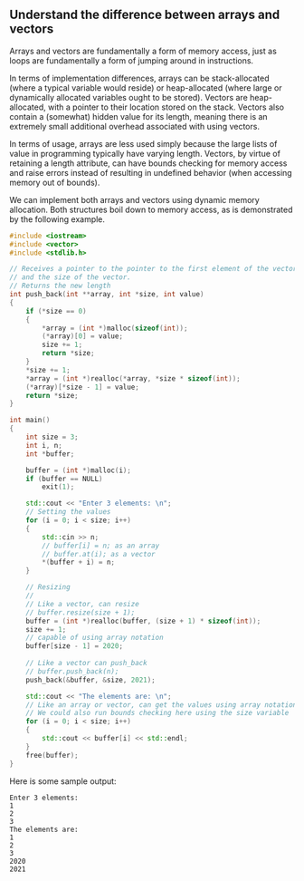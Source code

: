 ## Understand the difference between arrays and vectors

Arrays and vectors are fundamentally a form of memory access, just as loops are fundamentally a form of jumping around in instructions. 

In terms of implementation differences, arrays can be stack-allocated (where a typical variable would reside) or heap-allocated (where large or dynamically allocated variables ought to be stored). Vectors are heap-allocated, with a pointer to their location stored on the stack. Vectors also contain a (somewhat) hidden value for its length, meaning there is an extremely small additional overhead associated with using vectors. 

In terms of usage, arrays are less used simply because the large lists of value in programming typically have varying length. Vectors, by virtue of retaining a length attribute, can have bounds checking for memory access and raise errors instead of resulting in undefined behavior (when accessing memory out of bounds). 

We can implement both arrays and vectors using dynamic memory allocation. Both structures boil down to memory access, as is demonstrated by the following example. 

```cpp
#include <iostream>
#include <vector>
#include <stdlib.h>

// Receives a pointer to the pointer to the first element of the vector
// and the size of the vector.
// Returns the new length
int push_back(int **array, int *size, int value)
{
	if (*size == 0)
	{
		*array = (int *)malloc(sizeof(int));
		(*array)[0] = value;
		size += 1;
		return *size;
	}
	*size += 1;
	*array = (int *)realloc(*array, *size * sizeof(int));
	(*array)[*size - 1] = value;
	return *size;
}

int main()
{
	int size = 3;
	int i, n;
	int *buffer;

	buffer = (int *)malloc(i);
	if (buffer == NULL)
		exit(1);

	std::cout << "Enter 3 elements: \n";
	// Setting the values
	for (i = 0; i < size; i++)
	{
		std::cin >> n;
		// buffer[i] = n; as an array
		// buffer.at(i); as a vector
		*(buffer + i) = n;
	}

	// Resizing
	// 
	// Like a vector, can resize
	// buffer.resize(size + 1);
	buffer = (int *)realloc(buffer, (size + 1) * sizeof(int));
	size += 1;
	// capable of using array notation
	buffer[size - 1] = 2020;
	
	// Like a vector can push_back
	// buffer.push_back(n);
	push_back(&buffer, &size, 2021);

	std::cout << "The elements are: \n";
	// Like an array or vector, can get the values using array notation
	// We could also run bounds checking here using the size variable
	for (i = 0; i < size; i++)
	{
		std::cout << buffer[i] << std::endl;
	}
	free(buffer);
}
```

Here is some sample output:
```
Enter 3 elements: 
1
2
3
The elements are: 
1
2
3
2020
2021
```